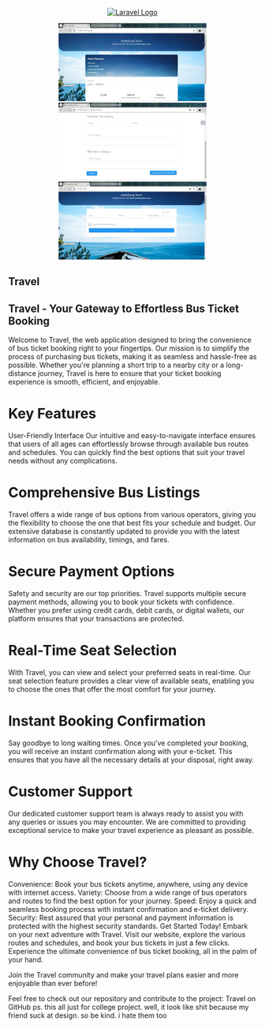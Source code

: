 <p align="center"><a href="https://laravel.com" target="_blank"><img src="https://raw.githubusercontent.com/laravel/art/master/logo-lockup/5%20SVG/2%20CMYK/1%20Full%20Color/laravel-logolockup-cmyk-red.svg" width="400" alt="Laravel Logo"></a></p>

<p align="center">
<img src="https://github.com/Tartl3/travel/blob/main/HomepageUser.jpg" width="300">
<img src="https://github.com/Tartl3/travel/blob/main/Search.jpg" width="300">
<img src="https://github.com/Tartl3/travel/blob/main/Search2.jpg"  width="300">
</p>

## Travel

## Travel - Your Gateway to Effortless Bus Ticket Booking
Welcome to Travel, the web application designed to bring the convenience of bus ticket booking right to your fingertips. Our mission is to simplify the process of purchasing bus tickets, making it as seamless and hassle-free as possible. Whether you're planning a short trip to a nearby city or a long-distance journey, Travel is here to ensure that your ticket booking experience is smooth, efficient, and enjoyable.

# Key Features
User-Friendly Interface
Our intuitive and easy-to-navigate interface ensures that users of all ages can effortlessly browse through available bus routes and schedules. You can quickly find the best options that suit your travel needs without any complications.

# Comprehensive Bus Listings
Travel offers a wide range of bus options from various operators, giving you the flexibility to choose the one that best fits your schedule and budget. Our extensive database is constantly updated to provide you with the latest information on bus availability, timings, and fares.

# Secure Payment Options
Safety and security are our top priorities. Travel supports multiple secure payment methods, allowing you to book your tickets with confidence. Whether you prefer using credit cards, debit cards, or digital wallets, our platform ensures that your transactions are protected.

# Real-Time Seat Selection
With Travel, you can view and select your preferred seats in real-time. Our seat selection feature provides a clear view of available seats, enabling you to choose the ones that offer the most comfort for your journey.

# Instant Booking Confirmation
Say goodbye to long waiting times. Once you've completed your booking, you will receive an instant confirmation along with your e-ticket. This ensures that you have all the necessary details at your disposal, right away.

# Customer Support
Our dedicated customer support team is always ready to assist you with any queries or issues you may encounter. We are committed to providing exceptional service to make your travel experience as pleasant as possible.

# Why Choose Travel?
Convenience: Book your bus tickets anytime, anywhere, using any device with internet access.
Variety: Choose from a wide range of bus operators and routes to find the best option for your journey.
Speed: Enjoy a quick and seamless booking process with instant confirmation and e-ticket delivery.
Security: Rest assured that your personal and payment information is protected with the highest security standards.
Get Started Today!
Embark on your next adventure with Travel. Visit our website, explore the various routes and schedules, and book your bus tickets in just a few clicks. Experience the ultimate convenience of bus ticket booking, all in the palm of your hand.

Join the Travel community and make your travel plans easier and more enjoyable than ever before!

Feel free to check out our repository and contribute to the project: Travel on GitHub
ps. this all just for college project. well, it look like shit because my friend suck at design. so be kind. i hate them too
